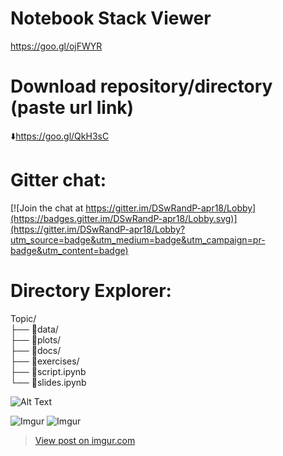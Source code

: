 # Notebook Stack Viewer  

https://goo.gl/ojFWYR

# Download repository/directory (paste url link)         
:arrow_down:https://goo.gl/QkH3sC

# Gitter chat:   

[![Join the chat at https://gitter.im/DSwRandP-apr18/Lobby](https://badges.gitter.im/DSwRandP-apr18/Lobby.svg)](https://gitter.im/DSwRandP-apr18/Lobby?utm_source=badge&utm_medium=badge&utm_campaign=pr-badge&utm_content=badge)
  
  
# Directory Explorer:      
Topic/  
├── :open_file_folder:data/  
├── :open_file_folder:plots/  
├── :open_file_folder:docs/  
├── :open_file_folder:exercises/  
├── :closed_book:script.ipynb    
└── :closed_book:slides.ipynb      


![Alt Text](http://g.recordit.co/VfsXryQ8A2.gif)


![Imgur](https://i.imgur.com/OJm8N2k.gifv)
![Imgur](https://i.imgur.com/OJm8N2k.gifv)
<blockquote class="imgur-embed-pub" lang="en" data-id="OJm8N2k"><a href="//imgur.com/OJm8N2k">View post on imgur.com</a></blockquote><script async src="//s.imgur.com/min/embed.js" charset="utf-8"></script>

